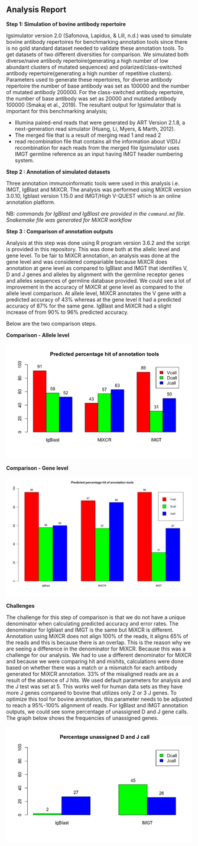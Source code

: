 ## Analysis Report 

**Step 1: Simulation of bovine antibody repertoire**

Igsimulator version 2.0 (Safonova, Lapidus, & Lill, n.d.) was used to simulate bovine antibody repertoires for benchmarking annotation tools since there is no gold standard dataset needed to validate these annotation tools. To get datasets of two different diversities for comparison. 
We simulated both diverse/naive antibody repertoire(generating a high number of low abundant clusters of mutated sequences) and polarized/class-switched antibody repertoire(generating a high number of repetitive clusters). Parameters used to generate these
repertoires, for diverse antibody repertoire the number of base antibody was set as 100000 and the number of mutated antibody 200000.
For the class-switched antibody repertoire, the number of base antibody was set as 20000 and mutated antibody 100000 (Smakaj et al., 2019)⁠.
The resultant output for Igsimulator that is important for this benchmarking analysis;
 - Illumina paired-end reads that were generated by ART Version 2.1.8, a next-generation read simulator (Huang, Li, Myers, & Marth, 2012). 
 - The merged file that is a result of merging read 1 and read 2 
 - read recombination file that contains all the information about V(D)J recombination for each reads from the merged file 
Igsimulator uses IMGT germline reference as an input having IMGT header numbering system. 

**Step 2 : Annotation of simulated datasets**

Three annotation immunoinformatic tools were used in this analysis i.e. IMGT, IgBlast and MiXCR. The analysis was performed using MiXCR version 3.0.10, Igblast version 1.15.0 and IMGT/High V-QUEST which is an online annotation platform. 

NB: _commands for IgBlast and IgBlast are provided in the `command.md` file. Snakemake file was generated for MiXCR workflow_

**Step 3 : Comparison of annotation outputs**

Analysis at this step was done using R program version 3.6.2 and the script is provided in this repository. This was done both at the allelic level and gene level. To be fair to MiXCR annotation, an analysis was done at the gene level and was considered compariable because MiXCR does annotation at gene level as compared to IgBlast and IMGT that identifies V, D and J genes and alleles by alignment with the germline receptor genes and alleles sequences of germline database provided. We could see a lot of improvement in the accuracy of MiXCR at gene level as compared to the allele level comparison.  At allele level, MiXCR annotates the V gene with a predicted accuracy of 43% whereas at the gene level it had a predicted accuracy of 87% for the same gene. IgBlast and MiXCR had a slight increase of from 90% to 96% predicted accuracy. 

Below are the two comparison steps. 

**Comparison - Allele level**

![Comparison - Allele level](Rplot.jpeg "Predicted accurary at allele level")

**Comparison - Gene level** 

![Comparison - Allele level](gene_level.png "Predicted accurary at gene level")

**Challenges**

The challenge for this step of comparison is that we do not have a unique denominator when calculating predicted accuracy and error rates. The denominator for Igblast and IMGT is the same but MiXCR is different. Annotation using MiXCR does not align 100% of the reads, it aligns 65% of the reads and this is because there is an overlap. This is the reason why we are seeing a difference in the denominator for MiXCR. Because this was a challenge for our analysis. We had to use a different denominator for MiXCR and because we were comparing hit and mishits, calculations were done based on whether there was a match or a mismatch for each antibody generated for MiXCR annotation. 
33% of the misaligned reads are as a result of the absence of J hits. We used default parameters for analysis and the J test was set at 5. This works well for human data sets as they have more J genes compared to bovine that utilizes only 2 or 3 J genes. To optimize this tool for bovine annotation, this parameter needs to be adjusted to reach a 95%-100% alignment of reads. 
For IgBlast and IMGT annotation outputs, we could see some percentage of unassigned D and J gene calls. The graph below shows the frequencies of unassigned genes. 


![unassigned](Rplot02.jpeg "Predicted unassigned genes")
